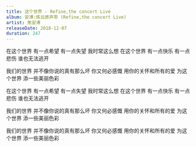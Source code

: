 ```yaml
---
title: 这个世界 - Refine,the concert Live
album: 安溥:炼云原声带 (Refine,the concert Live)
artist: 焦安溥
releaseDate: 2018-12-07
duration: 247
---
```

在这个世界 有一点希望
有一点失望 我时常这么想
在这个世界 有一点快乐
有一点悲伤 谁也无法逃开

我们的世界 并不像你说的真有那么坏
你又何必感慨 用你的关怀和所有的爱
为这个世界 添一些美丽色彩

在这个世界 有一点希望
有一点失望 我时常这么想
在这个世界 有一点快乐
有一点悲伤 谁也无法逃开

我们的世界 并不像你说的真有那么坏
你又何必感慨 用你的关怀和所有的爱
为这个世界 添一些美丽色彩

我们的世界 并不像你说的真有那么坏
你又何必感慨 用你的关怀和所有的爱
为这个世界 添一些美丽色彩